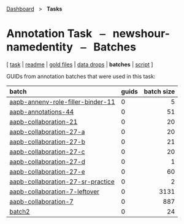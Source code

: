 [Dashboard](../index.md)  &nbsp; > &nbsp; ****Tasks**** 
# Annotation Task &nbsp; ⎯ &nbsp; newshour-namedentity &nbsp; ⎯ &nbsp; Batches

\[ [task](index.md) | [readme](readme.md) | [gold files](golds.md) | [data drops](drops/index.md) | **batches** | [script](script.md) \]

GUIDs from annotation batches that were used in this task:

| batch | guids | batch size |
| :------ | :------ | ------: |
| [aapb-annenv-role-filler-binder-11](../../batches/aapb-annenv-role-filler-binder-11/index.md) | 0 | 5 |
| [aapb-annotations-44](../../batches/aapb-annotations-44/index.md) | 0 | 51 |
| [aapb-collaboration-21](../../batches/aapb-collaboration-21/index.md) | 0 | 20 |
| [aapb-collaboration-27-a](../../batches/aapb-collaboration-27-a/index.md) | 0 | 20 |
| [aapb-collaboration-27-b](../../batches/aapb-collaboration-27-b/index.md) | 0 | 21 |
| [aapb-collaboration-27-c](../../batches/aapb-collaboration-27-c/index.md) | 0 | 20 |
| [aapb-collaboration-27-d](../../batches/aapb-collaboration-27-d/index.md) | 0 | 1 |
| [aapb-collaboration-27-e](../../batches/aapb-collaboration-27-e/index.md) | 0 | 60 |
| [aapb-collaboration-27-sr-practice](../../batches/aapb-collaboration-27-sr-practice/index.md) | 0 | 2 |
| [aapb-collaboration-7-leftover](../../batches/aapb-collaboration-7-leftover/index.md) | 0 | 3131 |
| [aapb-collaboration-7](../../batches/aapb-collaboration-7/index.md) | 0 | 887 |
| [batch2](../../batches/batch2/index.md) | 0 | 24 |
